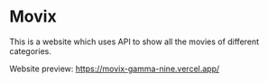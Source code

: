 # Movix
This is a website which uses API to show all the movies of different categories.

Website preview: https://movix-gamma-nine.vercel.app/

